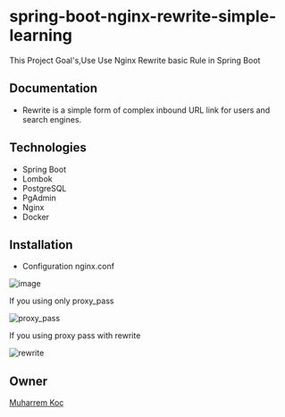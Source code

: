 # spring-boot-nginx-rewrite-simple-learning

This Project Goal's,Use Use Nginx Rewrite basic Rule in Spring Boot 

## Documentation

- Rewrite is a simple form of complex inbound URL link for users and search engines.

## Technologies
- Spring Boot
- Lombok
- PostgreSQL
- PgAdmin
- Nginx
- Docker

## Installation

 - Configuration nginx.conf

![image](https://user-images.githubusercontent.com/80245013/190970927-d839d9c5-364d-490d-8afa-68e133a0693e.png)

  If you using only proxy_pass 

![proxy_pass](https://user-images.githubusercontent.com/80245013/190971508-bb6b26ed-279c-4d21-bb45-2c7c70d5c14b.png)


  If you using proxy pass with rewrite
  

![rewrite](https://user-images.githubusercontent.com/80245013/190971235-deb52c02-8653-4cb4-acb7-83f0df1109cd.png)



## Owner
[Muharrem Koç](https://github.com/muharremkoc)
